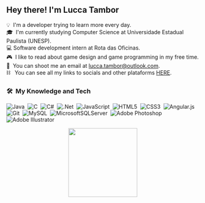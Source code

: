 ## Hey there! I'm Lucca Tambor

💡 &nbsp;I'm a developer trying to learn more every day.\
🎓 &nbsp;I'm currently studying Computer Science at Universidade Estadual Paulista (UNESP).\
:computer: Software development intern at Rota das Oficinas.\
:video_game: &nbsp;I like to read about game design and game programming in my free time.\
:email: &nbsp;You can shoot me an email at lucca.tambor@outlook.com. \
:chains: &nbsp; You can see all my links to socials and other plataforms [HERE](https://allmylinks.com/luccatambor).

### 🛠 &nbsp;My Knowledge and Tech

![Java](https://img.shields.io/badge/java-%23ED8B00.svg?style=for-the-badge&logo=java&logoColor=white)&nbsp;
![C](https://img.shields.io/badge/c-%2300599C.svg?style=for-the-badge&logo=c&logoColor=white)&nbsp;
![C#](https://img.shields.io/badge/c%23-%23239120.svg?style=for-the-badge&logo=c-sharp&logoColor=white)&nbsp;
![.Net](https://img.shields.io/badge/.NET-5C2D91?style=for-the-badge&logo=.net&logoColor=white)&nbsp;
![JavaScript](https://img.shields.io/badge/javascript-%23323330.svg?style=for-the-badge&logo=javascript&logoColor=%23F7DF1E)&nbsp;
![HTML5](https://img.shields.io/badge/html5-%23E34F26.svg?style=for-the-badge&logo=html5&logoColor=white)&nbsp;
![CSS3](https://img.shields.io/badge/css3-%231572B6.svg?style=for-the-badge&logo=css3&logoColor=white)&nbsp;
![Angular.js](https://img.shields.io/badge/angular.js-%23E23237.svg?style=for-the-badge&logo=angularjs&logoColor=white)
![Git](https://img.shields.io/badge/git-%23F05033.svg?style=for-the-badge&logo=git&logoColor=white)&nbsp;
![MySQL](https://img.shields.io/badge/mysql-%2300f.svg?style=for-the-badge&logo=mysql&logoColor=white)&nbsp;
![MicrosoftSQLServer](https://img.shields.io/badge/Microsoft%20SQL%20Sever-CC2927?style=for-the-badge&logo=microsoft%20sql%20server&logoColor=white)&nbsp;
![Adobe Photoshop](https://img.shields.io/badge/adobephotoshop-%2331A8FF.svg?style=for-the-badge&logo=adobephotoshop&logoColor=white)&nbsp;
![Adobe Illustrator](https://img.shields.io/badge/adobeillustrator-%23FF9A00.svg?style=for-the-badge&logo=adobeillustrator&logoColor=white)&nbsp;

<p align="center">
<a href="https://github.com/LuccaTambor">
  <img height="180em" src="https://github-readme-stats-eight-theta.vercel.app/api/top-langs/?username=LuccaTambor&layout=compact&langs_count=8&theme=algolia"/>
</a>
</p>
